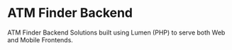 # ATM Finder Backend
ATM Finder Backend Solutions built using Lumen (PHP) to serve both Web and Mobile Frontends.
